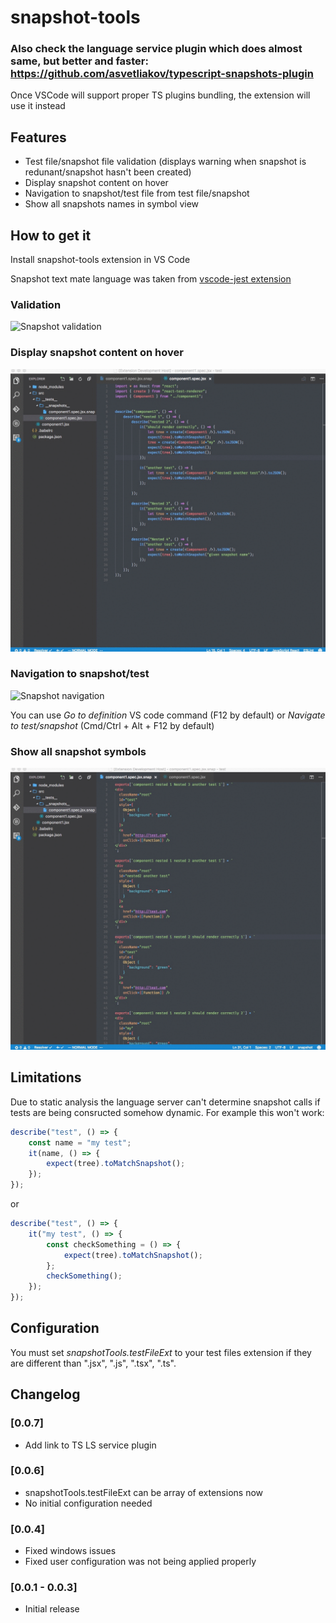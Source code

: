# snapshot-tools

### Also check the language service plugin which does almost same, but better and faster: https://github.com/asvetliakov/typescript-snapshots-plugin
Once VSCode will support proper TS plugins bundling, the extension will use it instead

## Features
* Test file/snapshot file validation (displays warning when snapshot is redunant/snapshot hasn't been created)
* Display snapshot content on hover
* Navigation to snapshot/test file from test file/snapshot
* Show all snapshots names in symbol view

## How to get it

Install snapshot-tools extension in VS Code

Snapshot text mate language was taken from [vscode-jest extension](https://github.com/orta/vscode-jest)

### Validation

![Snapshot validation](https://github.com/asvetliakov/snapshot-tools/raw/master/client/images/snapshot-validation.gif)

### Display snapshot content on hover

![Snapshot hover](https://github.com/asvetliakov/snapshot-tools/raw/master/client/images/snapshot-hover.gif)

### Navigation to snapshot/test

![Snapshot navigation](https://github.com/asvetliakov/snapshot-tools/raw/master/client/images/snapshot-navigation.gif)

You can use *Go to definition* VS code command (F12 by default) or *Navigate to test/snapshot* (Cmd/Ctrl + Alt + F12 by default)

### Show all snapshot symbols

![Snapshot symbols](https://github.com/asvetliakov/snapshot-tools/raw/master/client/images/snapshot-symbols.gif)


## Limitations

Due to static analysis the language server can't determine snapshot calls if tests are being consructed somehow dynamic. For example this won't work:

```js
describe("test", () => {
    const name = "my test";
    it(name, () => {
        expect(tree).toMatchSnapshot();
    });
});
```

or

```js
describe("test", () => {
    it("my test", () => {
        const checkSomething = () => {
            expect(tree).toMatchSnapshot();
        };
        checkSomething();
    });
});
```

## Configuration

You must set *snapshotTools.testFileExt* to your test files extension if they are different than ".jsx", ".js", ".tsx", ".ts".

## Changelog

### [0.0.7]
- Add link to TS LS service plugin

### [0.0.6]
- snapshotTools.testFileExt can be array of extensions now
- No initial configuration needed

### [0.0.4]
- Fixed windows issues
- Fixed user configuration was not being applied properly

### [0.0.1 - 0.0.3]
- Initial release